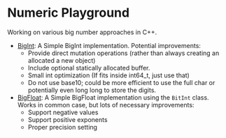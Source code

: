 # Numeric Playground

Working on various big number approaches in C++.

- [BigInt](./BigInt/BigInt.hpp): A Simple BigInt implementation. Potential improvements:
    - Provide direct mutation operations (rather than always creating an allocated a new object)
    - Include optional statically allocated buffer.
    - Small int optimization (If fits inside int64_t, just use that)
    - Do not use base10; could be more efficient to use the full char or potentially even long long to store the digits.
- [BigFloat](./BigFloat/BigFloat.hpp): A Simple BigFloat implementation using the `BitInt` class. Works in common case, but lots of necessary improvements:
    - Support negative values
    - Support positive exponents
    - Proper precision setting